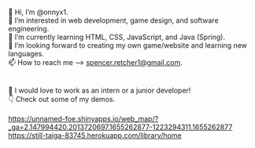  👋 Hi, I’m @onnyx1. <br/>
 👀 I’m interested in web development, game design, and software engineering. <br/>
 🌱 I’m currently learning HTML, CSS, JavaScript, and Java (Spring). <br/>
 💞️ I’m looking forward to creating my own game/website and learning new languages.   <br/>
 📫 How to reach me --> spencer.retcher1@gmail.com. <br/>
<br/>
<br/>
 💼 I would love to work as an intern or a junior developer! <br/>
 👇 Check out some of my demos. <br/>
 <br/>
  https://unnamed-foe.shinyapps.io/web_map/?_ga=2.147994420.2013720697.1655262877-1223294311.1655262877 <br/>
  https://still-taiga-83745.herokuapp.com/library/home
<!---
onnyx1/onnyx1 is a ✨ special ✨ repository because its `README.md` (this file) appears on your GitHub profile.
You can click the Preview link to take a look at your changes.
--->
